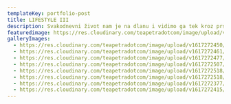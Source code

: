 ```yaml
---
templateKey: portfolio-post
title: LIFESTYLE III
description: Svakodnevni život nam je na dlanu i vidimo ga tek kroz prste jedne ruke :)
featuredimage: https://res.cloudinary.com/teapetradotcom/image/upload/v1617272518/7-_portofolio_ngrjsz.jpg
galleryImages:
  - https://res.cloudinary.com/teapetradotcom/image/upload/v1617272450/8-_portofolio_dsw7td.jpg
  - https://res.cloudinary.com/teapetradotcom/image/upload/v1617272461/6-_portofolio_v0itfz.jpg
  - https://res.cloudinary.com/teapetradotcom/image/upload/v1617272477/1-_portofolio_zmcgtm.jpg
  - https://res.cloudinary.com/teapetradotcom/image/upload/v1617272507/9-_portofolio_wt8bqb.jpg
  - https://res.cloudinary.com/teapetradotcom/image/upload/v1617272518/7-_portofolio_ngrjsz.jpg
  - https://res.cloudinary.com/teapetradotcom/image/upload/v1617272518/5-_portofolio_riohqx.jpg
  - https://res.cloudinary.com/teapetradotcom/image/upload/v1617272377/3-_portofolio_jrmute.jpg
  - https://res.cloudinary.com/teapetradotcom/image/upload/v1617272415/2-portofolio_ybhesr.jpg
---
```

